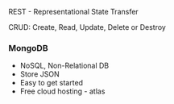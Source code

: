 REST - Representational State Transfer

CRUD: Create, Read, Update, Delete or Destroy

### MongoDB

* NoSQL, Non-Relational DB
* Store JSON
* Easy to get started
* Free cloud hosting - atlas